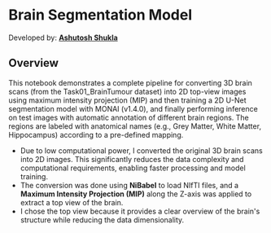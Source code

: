 # **Brain Segmentation Model**
Developed by: [**Ashutosh Shukla**](https://www.linkedin.com/in/ashutosh-shukla4/)
## **Overview**
This notebook demonstrates a complete pipeline for converting 3D brain scans (from the Task01_BrainTumour dataset) into 2D top-view images using maximum intensity projection (MIP) and then training a 2D U-Net segmentation model with MONAI (v1.4.0), and finally performing inference on test images with automatic annotation of different brain regions. The regions are labeled with anatomical names (e.g., Grey Matter, White Matter, Hippocampus) according to a pre-defined mapping.
*   Due to low computational power, I converted the original 3D brain scans into 2D images. This significantly reduces the data complexity and computational requirements, enabling faster processing and model training.
* The conversion was done using **NiBabel** to load NIfTI files, and a **Maximum Intensity Projection (MIP)** along the Z-axis was applied to extract a top view of the brain.
* I chose the top view because it provides a clear overview of the brain's structure while reducing the data dimensionality.
